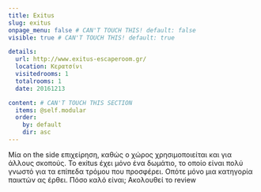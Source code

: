 ```yaml
---
title: Exitus
slug: exitus
onpage_menu: false # CAN'T TOUCH THIS! default: false
visible: true # CAN'T TOUCH THIS! default: true

details:
  url: http://www.exitus-escaperoom.gr/
  location: Κερατσίνι
  visitedrooms: 1
  totalrooms: 1
  date: 20161213

content: # CAN'T TOUCH THIS SECTION
  items: @self.modular
  order:
    by: default
    dir: asc
---
```


Μία on the side επιχείρηση, καθώς ο χώρος χρησιμοποιείται και για άλλους σκοπούς.
Το exitus έχει μόνο ένα δωμάτιο, το οποίο είναι πολύ γνωστό για τα επίπεδα τρόμου που προσφέρει. Οπότε μόνο μια κατηγορία παικτών ας έρθει.
Πόσο καλό είναι; Ακολουθεί το review
